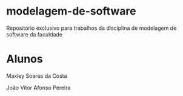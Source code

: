 # modelagem-de-software
Repositório exclusivo para trabalhos da disciplina de modelagem de software da faculdade

# Alunos

Maxley Soares da Costa

João Vitor Afonso Pereira
